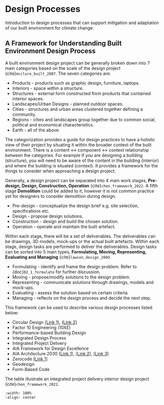 # Design Processes
Introduction to design processes that can support mitigation and adaptation of our built environment for climate change.

## A Framework for Understanding Built Environment Design Process
A built environment design project can be generally broken down into 7 main categories based on the scale of the design project {cite}`mcclure_built_2007`. The seven categories are:

- Products - products such as graphic design, furniture, laptops.
- Interiors - space within a structure.
- Structures - external form constructed from products that contained interior spaces.
- Landscapes/Urban Designs - planned outdoor spaces.
- Cities - structures and urban areas clustered together defining a community.
- Regions - cities and landscapes group together due to common social, political and economical characteristics.
- Earth - all of the above.

The categorization provides a guide for design practices to have a holistic view of their project by situating it within the broader context of the built environment. There is a content <-> component <-> context relationship between the categories. For example if you are designing a building (structure), you will need to be aware of the content in the building (interior) and where the building is situated (context). It provides a framework for the things to consider when approaching a design project.

Generally, a design project can be separated into 4 main work stages, **Pre-design, Design, Construction, Operation** {cite}`chen_framework_2022`. A fifth stage **Demolition** could be added to it, however it is not common practice yet for designers to consider demolition during design.

- Pre-design - conceptualize the design brief e.g. site selection, specifications etc.
- Design - propose design solutions.
- Construction - design and build the chosen solution.
- Operation - operate and maintain the built artefact.

Within each stage, there will be a set of deliverables. The deliverables can be drawings, 3D models, mock-ups or the actual built artefacts. Within each stage, design tasks are performed to deliver the deliverables. Design tasks can be sorted into 5 main types, **Formulating, Moving, Representing, Evaluating and Managing** {cite}`lawson_design_2009`.

- Formulating - identify and frame the design problem. Refer to {doc}`02_1_formulate` for further discussion.
- Moving - propose/modify solutions to the design problem.
- Representing - communicate solutions through drawings, models and mock-ups.
- Evaluating - assess the solution based on certain criteria.
- Managing - reflects on the design process and decide the next step.

This framework can be used to describe various design processes listed below:

- Circular Design <a href="https://ellenmacarthurfoundation.org/" target="_blank">(Link 1)</a>, <a href="https://ce-toolkit.dhub.arup.com/" target="_blank">(Link 2)</a>
- Factor 10 Engineering (10XE)
- Performance-based Building Design
- Integrated Design Process
- Integrated Project Delivery
- AIA Framework for Design Excellence
- AIA Architecture 2030 <a href="http://www.2030palette.org/" target="_blank">(Link 1)</a>, <a href="https://materialspalette.org//" target="_blank">(Link 2)</a>, <a href="https://architecture2030.org/education/" target="_blank">(Link 3)</a>
- Zerocode <a href="https://zero-code.org/zero-code/" target="_blank">(Link 1)</a>
- Geodesign
- Form-Based Code

The table illustrate an integrated project delivery interior design project {cite}`chen_framework_2022`.
```{image} ../../_static/design_proj.png
:width: 100%
:align: center
```
